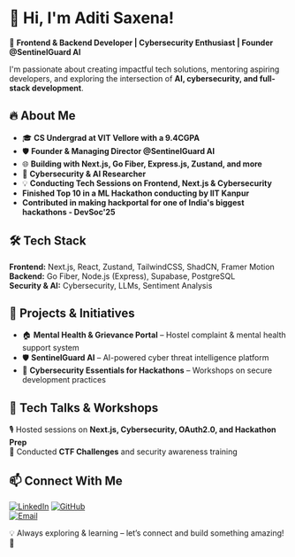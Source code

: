 # 👋 Hi, I'm Aditi Saxena!  

🚀 **Frontend & Backend Developer | Cybersecurity Enthusiast | Founder @SentinelGuard AI**  

I'm passionate about creating impactful tech solutions, mentoring aspiring developers, and exploring the intersection of **AI, cybersecurity, and full-stack development**.  

## 🔥 About Me  
- 🎓 **CS Undergrad at VIT Vellore with a 9.4CGPA**
- 🛡️ **Founder & Managing Director @SentinelGuard AI**  
- 🌐 **Building with Next.js, Go Fiber, Express.js, Zustand, and more**  
- 🔐 **Cybersecurity & AI Researcher**  
- 💡 **Conducting Tech Sessions on Frontend, Next.js & Cybersecurity**
-  **Finished Top 10 in a ML Hackathon conducting by IIT Kanpur**
-  **Contributed in making hackportal for one of India's biggest hackathons - DevSoc'25**  


## 🛠️ Tech Stack  
**Frontend:** Next.js, React, Zustand, TailwindCSS, ShadCN, Framer Motion  
**Backend:** Go Fiber, Node.js (Express), Supabase, PostgreSQL  
**Security & AI:** Cybersecurity, LLMs, Sentiment Analysis  

## 🚀 Projects & Initiatives  
- 🏠 **Mental Health & Grievance Portal** – Hostel complaint & mental health support system  
- 🛡️ **SentinelGuard AI** – AI-powered cyber threat intelligence platform  
- 🔐 **Cybersecurity Essentials for Hackathons** – Workshops on secure development practices  

## 🎤 Tech Talks & Workshops  
🎙️ Hosted sessions on **Next.js, Cybersecurity, OAuth2.0, and Hackathon Prep**  
🎯 Conducted **CTF Challenges** and security awareness training  

## 📫 Connect With Me  
[![LinkedIn](https://img.shields.io/badge/LinkedIn-%230077B5.svg?&style=for-the-badge&logo=linkedin&logoColor=white)](https://www.linkedin.com/in/aditi-saxena-4674ab222/)
[![GitHub](https://img.shields.io/badge/GitHub-%23181717.svg?&style=for-the-badge&logo=github&logoColor=white)](https://github.com/aditisaxena259)  
[![Email](https://img.shields.io/badge/Email-%23D14836.svg?&style=for-the-badge&logo=gmail&logoColor=white)](mailto:saxena.aditi2805@gmail.com)  

💡 Always exploring & learning – let’s connect and build something amazing! 🚀  
